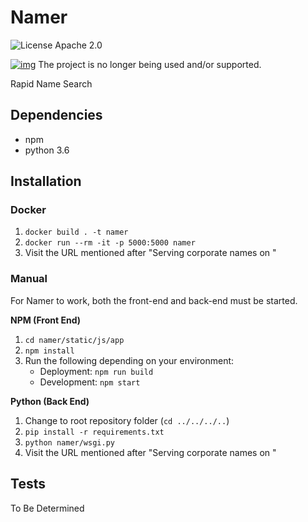 # Namer #
![License Apache 2.0](https://img.shields.io/badge/license-Apache%202.0-blue.svg)

[![img](https://img.shields.io/badge/Lifecycle-Retired-d45500)](https://github.com/bcgov/repomountie/blob/master/doc/lifecycle-badges.md) 
The project is no longer being used and/or supported.

Rapid Name Search

## Dependencies ##

- npm
- python 3.6

## Installation ##

### Docker ###

1. `docker build . -t namer`
2. `docker run --rm -it -p 5000:5000 namer`
3. Visit the URL mentioned after "Serving corporate names on "

### Manual ###

For Namer to work, both the front-end and back-end must be started.

**NPM (Front End)**

1. `cd namer/static/js/app`
2. `npm install`
3. Run the following depending on your environment:
    - Deployment: `npm run build`
    - Development: `npm start`

**Python (Back End)**

1. Change to root repository folder (`cd ../../../..`)
2. `pip install -r requirements.txt`
3. `python namer/wsgi.py`
4. Visit the URL mentioned after "Serving corporate names on "

## Tests ##

To Be Determined
